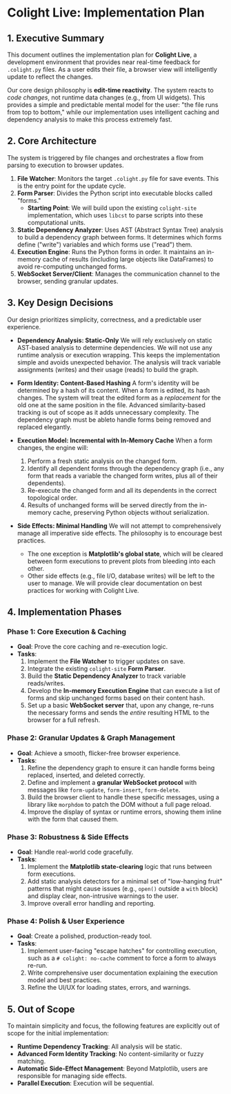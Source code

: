 # Colight Live: Implementation Plan

## 1. Executive Summary

This document outlines the implementation plan for **Colight Live**, a development environment that provides near real-time feedback for `.colight.py` files. As a user edits their file, a browser view will intelligently update to reflect the changes.

Our core design philosophy is **edit-time reactivity**. The system reacts to _code changes_, not runtime data changes (e.g., from UI widgets). This provides a simple and predictable mental model for the user: "the file runs from top to bottom," while our implementation uses intelligent caching and dependency analysis to make this process extremely fast.

## 2. Core Architecture

The system is triggered by file changes and orchestrates a flow from parsing to execution to browser updates.

1.  **File Watcher**: Monitors the target `.colight.py` file for save events. This is the entry point for the update cycle.
2.  **Form Parser**: Divides the Python script into executable blocks called "forms."
    - **Starting Point**: We will build upon the existing `colight-site` implementation, which uses `libcst` to parse scripts into these computational units.
3.  **Static Dependency Analyzer**: Uses AST (Abstract Syntax Tree) analysis to build a dependency graph between forms. It determines which forms define ("write") variables and which forms use ("read") them.
4.  **Execution Engine**: Runs the Python forms in order. It maintains an in-memory cache of results (including large objects like DataFrames) to avoid re-computing unchanged forms.
5.  **WebSocket Server/Client**: Manages the communication channel to the browser, sending granular updates.

## 3. Key Design Decisions

Our design prioritizes simplicity, correctness, and a predictable user experience.

- **Dependency Analysis: Static-Only**
  We will rely exclusively on static AST-based analysis to determine dependencies. We will not use any runtime analysis or execution wrapping. This keeps the implementation simple and avoids unexpected behavior. The analysis will track variable assignments (writes) and their usage (reads) to build the graph.

- **Form Identity: Content-Based Hashing**
  A form's identity will be determined by a hash of its content. When a form is edited, its hash changes. The system will treat the edited form as a _replacement_ for the old one at the same position in the file. Advanced similarity-based tracking is out of scope as it adds unnecessary complexity. The dependency graph must be ableto handle forms being removed and replaced elegantly.

- **Execution Model: Incremental with In-Memory Cache**
  When a form changes, the engine will:

  1.  Perform a fresh static analysis on the changed form.
  2.  Identify all dependent forms through the dependency graph (i.e., any form that reads a variable the changed form writes, plus all of their dependents).
  3.  Re-execute the changed form and all its dependents in the correct topological order.
  4.  Results of unchanged forms will be served directly from the in-memory cache, preserving Python objects without serialization.

- **Side Effects: Minimal Handling**
  We will not attempt to comprehensively manage all imperative side effects. The philosophy is to encourage best practices.
  - The one exception is **Matplotlib's global state**, which will be cleared between form executions to prevent plots from bleeding into each other.
  - Other side effects (e.g., file I/O, database writes) will be left to the user to manage. We will provide clear documentation on best practices for working with Colight Live.

## 4. Implementation Phases

### Phase 1: Core Execution & Caching

- **Goal**: Prove the core caching and re-execution logic.
- **Tasks**:
  1.  Implement the **File Watcher** to trigger updates on save.
  2.  Integrate the existing `colight-site` **Form Parser**.
  3.  Build the **Static Dependency Analyzer** to track variable reads/writes.
  4.  Develop the **In-memory Execution Engine** that can execute a list of forms and skip unchanged forms based on their content hash.
  5.  Set up a basic **WebSocket server** that, upon any change, re-runs the necessary forms and sends the _entire_ resulting HTML to the browser for a full refresh.

### Phase 2: Granular Updates & Graph Management

- **Goal**: Achieve a smooth, flicker-free browser experience.
- **Tasks**:
  1.  Refine the dependency graph to ensure it can handle forms being replaced, inserted, and deleted correctly.
  2.  Define and implement a **granular WebSocket protocol** with messages like `form-update`, `form-insert`, `form-delete`.
  3.  Build the browser client to handle these specific messages, using a library like `morphdom` to patch the DOM without a full page reload.
  4.  Improve the display of syntax or runtime errors, showing them inline with the form that caused them.

### Phase 3: Robustness & Side Effects

- **Goal**: Handle real-world code gracefully.
- **Tasks**:
  1.  Implement the **Matplotlib state-clearing** logic that runs between form executions.
  2.  Add static analysis detectors for a minimal set of "low-hanging fruit" patterns that might cause issues (e.g., `open()` outside a `with` block) and display clear, non-intrusive warnings to the user.
  3.  Improve overall error handling and reporting.

### Phase 4: Polish & User Experience

- **Goal**: Create a polished, production-ready tool.
- **Tasks**:
  1.  Implement user-facing "escape hatches" for controlling execution, such as a `# colight: no-cache` comment to force a form to always re-run.
  2.  Write comprehensive user documentation explaining the execution model and best practices.
  3.  Refine the UI/UX for loading states, errors, and warnings.

## 5. Out of Scope

To maintain simplicity and focus, the following features are explicitly out of scope for the initial implementation:

- **Runtime Dependency Tracking**: All analysis will be static.
- **Advanced Form Identity Tracking**: No content-similarity or fuzzy matching.
- **Automatic Side-Effect Management**: Beyond Matplotlib, users are responsible for managing side effects.
- **Parallel Execution**: Execution will be sequential.
